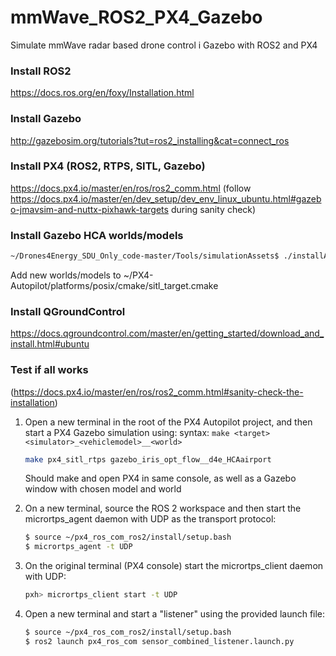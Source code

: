 # mmWave_ROS2_PX4_Gazebo
Simulate mmWave radar based drone control i Gazebo with ROS2 and PX4


### Install ROS2
https://docs.ros.org/en/foxy/Installation.html

### Install Gazebo
http://gazebosim.org/tutorials?tut=ros2_installing&cat=connect_ros

### Install PX4 (ROS2, RTPS, SITL, Gazebo)
https://docs.px4.io/master/en/ros/ros2_comm.html
(follow https://docs.px4.io/master/en/dev_setup/dev_env_linux_ubuntu.html#gazebo-jmavsim-and-nuttx-pixhawk-targets during sanity check)

### Install Gazebo HCA worlds/models
```sh
~/Drones4Energy_SDU_Only_code-master/Tools/simulationAssets$ ./installAssets.sh ~/PX4-Autopilot/
```
Add new worlds/models to ~/PX4-Autopilot/platforms/posix/cmake/sitl_target.cmake

### Install QGroundControl
https://docs.qgroundcontrol.com/master/en/getting_started/download_and_install.html#ubuntu

### Test if all works
(https://docs.px4.io/master/en/ros/ros2_comm.html#sanity-check-the-installation)
1. Open a new terminal in the root of the PX4 Autopilot project, and then start a PX4 Gazebo simulation using:
   syntax: ```make <target> <simulator>_<vehiclemodel>__<world> ```
   ```sh
   make px4_sitl_rtps gazebo_iris_opt_flow__d4e_HCAairport
   ```
   Should make and open PX4 in same console, as well as a Gazebo window with chosen model and world
  
2. On a new terminal, source the ROS 2 workspace and then start the micrortps_agent daemon with UDP as the transport protocol:
   ```sh 
   $ source ~/px4_ros_com_ros2/install/setup.bash
   $ micrortps_agent -t UDP
   ```
  
3. On the original terminal (PX4 console) start the micrortps_client daemon with UDP:
   ```sh
   pxh> micrortps_client start -t UDP
   ```
  
4. Open a new terminal and start a "listener" using the provided launch file:
   ```sh 
   $ source ~/px4_ros_com_ros2/install/setup.bash
   $ ros2 launch px4_ros_com sensor_combined_listener.launch.py
   ```
  
